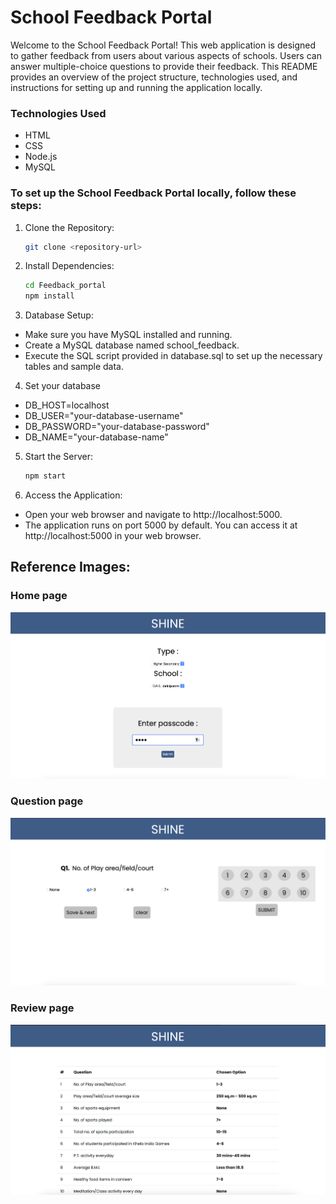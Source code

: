 # School Feedback Portal

Welcome to the School Feedback Portal! This web application is designed to gather feedback from users about various aspects of schools. Users can answer multiple-choice questions to provide their feedback. This README provides an overview of the project structure, technologies used, and instructions for setting up and running the application locally.

### Technologies Used

- HTML
- CSS
- Node.js
- MySQL

### To set up the School Feedback Portal locally, follow these steps:

1. Clone the Repository:

    ```bash
    git clone <repository-url>

2. Install Dependencies:

    ```bash
    cd Feedback_portal
    npm install

3. Database Setup:

- Make sure you have MySQL installed and running.
- Create a MySQL database named school_feedback.
- Execute the SQL script provided in database.sql to set up the necessary tables and sample data.

4. Set your database

- DB_HOST=localhost
- DB_USER="your-database-username"
- DB_PASSWORD="your-database-password"
- DB_NAME="your-database-name"

5. Start the Server:

    ```bash
    npm start

6. Access the Application:

- Open your web browser and navigate to http://localhost:5000.
- The application runs on port 5000 by default. You can access it at http://localhost:5000 in your web browser.

## Reference Images: 

### Home page
![App Screenshot](https://github.com/arnavgaur04/Feedback_portal/blob/main/images/home.png)


### Question page
![App Screenshot](https://github.com/arnavgaur04/Feedback_portal/blob/main/images/question.png)


### Review page
![App Screenshot](https://github.com/arnavgaur04/Feedback_portal/blob/main/images/review.png)

